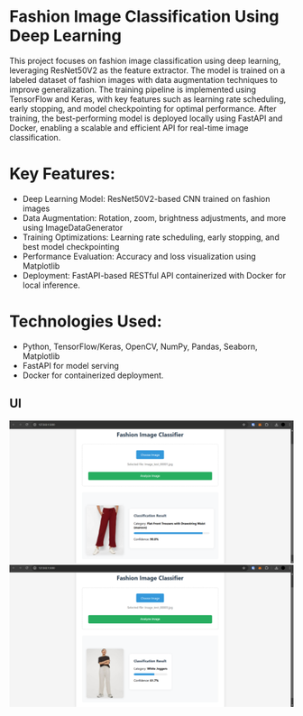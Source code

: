 # Fashion Image Classification Using Deep Learning

This project focuses on fashion image classification using deep learning, leveraging ResNet50V2 as the feature extractor. The model is trained on a labeled dataset of fashion images with data augmentation techniques to improve generalization. The training pipeline is implemented using TensorFlow and Keras, with key features such as learning rate scheduling, early stopping, and model checkpointing for optimal performance. After training, the best-performing model is deployed locally using FastAPI and Docker, enabling a scalable and efficient API for real-time image classification.

# Key Features:
- Deep Learning Model: ResNet50V2-based CNN trained on fashion images
- Data Augmentation: Rotation, zoom, brightness adjustments, and more using ImageDataGenerator
- Training Optimizations: Learning rate scheduling, early stopping, and best model checkpointing
- Performance Evaluation: Accuracy and loss visualization using Matplotlib
- Deployment: FastAPI-based RESTful API containerized with Docker for local inference.

# Technologies Used:
- Python, TensorFlow/Keras, OpenCV, NumPy, Pandas, Seaborn, Matplotlib
- FastAPI for model serving
- Docker for containerized deployment.

## UI
![Test Image](https://raw.githubusercontent.com/utkarshx27/Fashion-Image-Classification-Using-Deep-Learning/e12e21757a9e84ea4ce421cce3cbebae06636157/images/img1.png)
![Test Image](https://raw.githubusercontent.com/utkarshx27/Fashion-Image-Classification-Using-Deep-Learning/e12e21757a9e84ea4ce421cce3cbebae06636157/images/img2.png)
